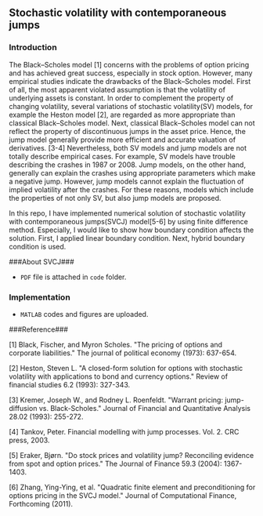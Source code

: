 ## Stochastic volatility with contemporaneous jumps ##

### Introduction ###
The Black–Scholes model [1] concerns with the problems of option pricing and has achieved great success, especially in stock option. However, many empirical studies indicate the drawbacks of the Black–Scholes model. First of all, the most apparent violated assumption is that the volatility of underlying assets is constant. In order to complement the property of changing volatility, several variations of stochastic volatility(SV) models, for example the Heston model [2], are regarded as more appropriate than classical Black–Scholes model. Next, classical Black–Scholes model can not reflect the property of discontinuous jumps in the asset price. Hence, the jump model generally provide more efficient and accurate valuation of derivatives. [3-4] Nevertheless, both SV models and jump models are not totally describe empirical cases. For example, SV models have trouble describing the crashes in 1987 or 2008. Jump models, on the other hand, generally can explain the crashes using appropriate parameters which make a negative jump. However, jump models cannot explain the fluctuation of implied volatility after the crashes. For these reasons, models which include the properties of not only SV, but also jump models are proposed.

In this repo, I have implemented numerical solution of stochastic volatility with contemporaneous jumps(SVCJ) model[5-6] by using finite difference method. Especially, I would like to show how boundary condition affects the solution. First, I applied linear boundary condition. Next, hybrid boundary condition is used. 

###About SVCJ###
- `PDF` file is attached in `code` folder.

### Implementation ###
- `MATLAB` codes and figures are uploaded.


###Reference###



\[1\] Black, Fischer, and Myron Scholes. "The pricing of options and corporate liabilities." The journal of political economy (1973): 637-654.



\[2\] Heston, Steven L. "A closed-form solution for options with stochastic volatility with applications to bond and currency options." Review of financial studies 6.2 (1993): 327-343.



\[3\] Kremer, Joseph W., and Rodney L. Roenfeldt. "Warrant pricing: jump-diffusion vs. Black-Scholes." Journal of Financial and Quantitative Analysis 28.02 (1993): 255-272.

\[4\] Tankov, Peter. Financial modelling with jump processes. Vol. 2. CRC press, 2003.

\[5\] Eraker, Bjørn. "Do stock prices and volatility jump? Reconciling evidence from spot and option prices." The Journal of Finance 59.3 (2004): 1367-1403.

\[6\] Zhang, Ying-Ying, et al. "Quadratic finite element and preconditioning for options pricing in the SVCJ model." Journal of Computational Finance, Forthcoming (2011).